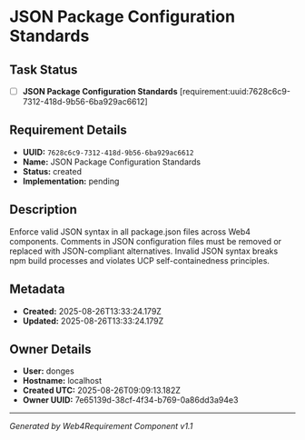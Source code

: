 # JSON Package Configuration Standards

## Task Status
- [ ] **JSON Package Configuration Standards** [requirement:uuid:7628c6c9-7312-418d-9b56-6ba929ac6612]

## Requirement Details

- **UUID:** `7628c6c9-7312-418d-9b56-6ba929ac6612`
- **Name:** JSON Package Configuration Standards
- **Status:** created
- **Implementation:** pending

## Description

Enforce valid JSON syntax in all package.json files across Web4 components. Comments in JSON configuration files must be removed or replaced with JSON-compliant alternatives. Invalid JSON syntax breaks npm build processes and violates UCP self-containedness principles.

## Metadata

- **Created:** 2025-08-26T13:33:24.179Z
- **Updated:** 2025-08-26T13:33:24.179Z

## Owner Details

- **User:** donges
- **Hostname:** localhost
- **Created UTC:** 2025-08-26T09:09:13.182Z
- **Owner UUID:** 7e65139d-38cf-4f34-b769-0a86dd3a94e3

---

*Generated by Web4Requirement Component v1.1*